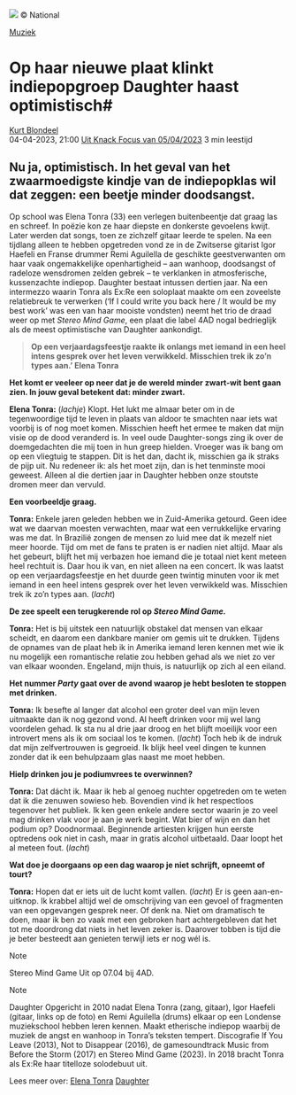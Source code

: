 <img src="/Images/Marika Kochiashvili/Daughter-Party-Press-Shot-by-Marika-Kochiashvili.jpeg">
© National 

[Muziek](https://focus.knack.be/muziek/)

# Op haar nieuwe plaat klinkt indiepopgroep Daughter haast optimistisch#

[Kurt Blondeel](https://focus.knack.be/a/fake-kurtblondeelknack-be/)\
04-04-2023, 21:00 [Uit Knack Focus van 05/04/2023](https://www.mijnmagazines.be/lees/FO/FO/2023/14/) 3 min leestijd

## Nu ja, optimistisch. In het geval van het zwaarmoedigste kindje van de indiepopklas wil dat zeggen: een beetje minder doodsangst. 

Op school was Elena Tonra (33) een verlegen buitenbeentje dat graag las en schreef. In poëzie kon ze haar diepste en donkerste gevoelens kwijt. Later werden dat songs, toen ze zichzelf gitaar leerde te spelen. Na een tijdlang alleen te hebben opgetreden vond ze in de Zwitserse gitarist Igor Haefeli en Franse drummer Remi Aguilella de geschikte geestverwanten om haar vaak ongemakkelijke openhartigheid – aan wanhoop, doodsangst of radeloze wensdromen zelden gebrek – te verklanken in atmosferische, kussenzachte indiepop. Daughter bestaat intussen dertien jaar. Na een intermezzo waarin Tonra als Ex:Re een soloplaat maakte om een zoveelste relatiebreuk te verwerken (‘If I could write you back here / It would be my best work’ was een van haar mooiste vondsten) neemt het trio de draad weer op met *Stereo Mind Game*, een plaat die label 4AD nogal bedrieglijk als de meest optimistische van Daughter aankondigt.

> **Op een verjaardagsfeestje raakte ik onlangs met iemand in een heel intens gesprek over het leven verwikkeld. Misschien trek ik zo’n types aan.’ Elena Tonra**

**Het komt er veeleer op neer dat je de wereld minder zwart-wit bent gaan zien. In jouw geval betekent dat: minder zwart.**

**Elena Tonra:** (*lachje*) Klopt. Het lukt me almaar beter om in de tegenwoordige tijd te leven in plaats van aldoor te smachten naar iets wat voorbij is of nog moet komen. Misschien heeft het ermee te maken dat mijn visie op de dood veranderd is. In veel oude Daughter-songs zing ik over de doemgedachten die mij toen in hun greep hielden. Vroeger was ik bang om op een vliegtuig te stappen. Dit is het dan, dacht ik, misschien ga ik straks de pijp uit. Nu redeneer ik: als het moet zijn, dan is het tenminste mooi geweest. Alleen al die dertien jaar in Daughter hebben onze stoutste dromen meer dan vervuld.

**Een voorbeeldje graag.**

**Tonra:** Enkele jaren geleden hebben we in Zuid-Amerika getourd. Geen idee wat we daarvan moesten verwachten, maar wat een verrukkelijke ervaring was me dat. In Brazilië zongen de mensen zo luid mee dat ik mezelf niet meer hoorde. Tijd om met de fans te praten is er nadien niet altijd. Maar als het gebeurt, blijft het mij verbazen hoe iemand die je totaal niet kent meteen heel rechtuit is. Daar hou ik van, en niet alleen na een concert. Ik was laatst op een verjaardagsfeestje en het duurde geen twintig minuten voor ik met iemand in een heel intens gesprek over het leven verwikkeld was. Misschien trek ik zo’n types aan. (*lacht*)

**De zee speelt een terugkerende rol op *Stereo Mind Game.***

**Tonra:** Het is bij uitstek een natuurlijk obstakel dat mensen van elkaar scheidt, en daarom een dankbare manier om gemis uit te drukken. Tijdens de opnames van de plaat heb ik in Amerika iemand leren kennen met wie ik nu mogelijk een romantische relatie zou hebben gehad als we niet zo ver van elkaar woonden. Engeland, mijn thuis, is natuurlijk op zich al een eiland.

**Het nummer *Party* gaat over de avond waarop je hebt besloten te stoppen met drinken.**

**Tonra:** Ik besefte al langer dat alcohol een groter deel van mijn leven uitmaakte dan ik nog gezond vond. Al heeft drinken voor mij wel lang voordelen gehad. Ik sta nu al drie jaar droog en het blijft moeilijk voor een introvert mens als ik om sociaal los te komen. (*lacht*) Toch heb ik de indruk dat mijn zelfvertrouwen is gegroeid. Ik blijk heel veel dingen te kunnen zonder dat ik een behulpzaam glas naast me moet hebben.

**Hielp drinken jou je podiumvrees te overwinnen?**

**Tonra:** Dat dácht ik. Maar ik heb al genoeg nuchter opgetreden om te weten dat ik die zenuwen sowieso heb. Bovendien vind ik het respectloos tegenover het publiek. Ik ken geen enkele andere sector waarin je zo veel mag drinken vlak voor je aan je werk begint. Wat bier of wijn en dan het podium op? Doodnormaal. Beginnende artiesten krijgen hun eerste optredens ook niet in cash, maar in gratis alcohol uitbetaald. Daar loopt het al meteen fout. (*lacht*)

**Wat doe je doorgaans op een dag waarop je niet schrijft, opneemt of tourt?**

**Tonra:** Hopen dat er iets uit de lucht komt vallen. (*lacht*) Er is geen aan-en-uitknop. Ik krabbel altijd wel de omschrijving van een gevoel of fragmenten van een opgevangen gesprek neer. Of denk na. Niet om dramatisch te doen, maar ik ben zo vaak met een gebroken hart achtergebleven dat het tot me doordrong dat niets in het leven zeker is. Daarover tobben is tijd die je beter besteedt aan genieten terwijl iets er nog wél is.

> [!NOTE] 
> Stereo Mind Game
> Uit op 07.04 bij 4AD.


> [!NOTE]
> Daughter
> Opgericht in 2010 nadat Elena Tonra (zang, gitaar), Igor Haefeli (gitaar, links op de foto) en Remi Aguilella (drums) elkaar op een Londense muziekschool hebben leren kennen.
> Maakt etherische indiepop waarbij de muziek de angst en wanhoop in Tonra’s teksten tempert.
> Discografie If You Leave (2013), Not to Disappear (2016), de gamesoundtrack Music from Before the Storm (2017) en Stereo Mind Game (2023). In 2018 bracht Tonra als Ex:Re haar titelloze solodebuut uit.

Lees meer over: [Elena Tonra](https://focus.knack.be/p/elena-tonra/) [Daughter](https://focus.knack.be/p/daughter/)



